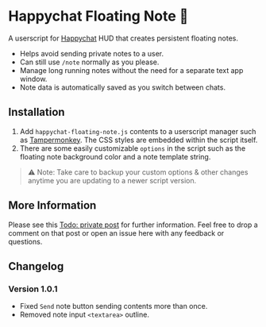 # Happychat Floating Note 👻

A userscript for [Happychat](https://github.com/Automattic/happychat) HUD that creates persistent floating notes.

- Helps avoid sending private notes to a user.
- Can still use `/note` normally as you please.
- Manage long running notes without the need for a separate text app window.
- Note data is automatically saved as you switch between chats.

## Installation

1. Add `happychat-floating-note.js` contents to a userscript manager such as [Tampermonkey](https://tampermonkey.net/). The CSS styles are embedded within the script itself.
2. There are some easily customizable `options` in the script such as the floating note background color and a note template string.

> ⚠️ Note: Take care to backup your custom options & other changes anytime you are updating to a newer script version.

## More Information

Please see this [Todo: private post](https://wordpress.com) for further information. Feel free to drop a comment on that post or open an issue here with any feedback or questions.

## Changelog

### Version 1.0.1

* Fixed `Send` note button sending contents more than once.
* Removed note input `<textarea>` outline.
